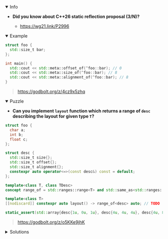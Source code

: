 <details open><summary>Info</summary><p>

* **Did you know about C++26 static reflection proposal (3/N)?**

  * https://wg21.link/P2996

</p></details><details open><summary>Example</summary><p>

```cpp
struct foo {
  std::size_t bar;
};

int main() {
  std::cout << std::meta::offset_of(^foo::bar); // 0
  std::cout << std::meta::size_of(^foo::bar); // 8
  std::cout << std::meta::alignment_of(^foo::bar); // 8
}
```

> https://godbolt.org/z/4cz9x5zhq

</p></details><details open><summary>Puzzle</summary><p>

* **Can you implement `layout` function which returns a range of `desc` describing the layout for given type `T`?**

```cpp
struct foo {
  char a;
  int b;
  float c;
};

struct desc {
  std::size_t size{};
  std::size_t offset{};
  std::size_t alignment{};
  constexpr auto operator<=>(const desc&) const = default;
};

template<class T, class TDesc>
concept range_of = std::ranges::range<T> and std::same_as<std::ranges::range_value_t<T>, TDesc>;

template<class T>
[[nodiscard]] constexpr auto layout() -> range_of<desc> auto; // TODO

static_assert(std::array{desc{1u, 0u, 1u}, desc{4u, 4u, 4u}, desc{4u, 8u, 4u}} == layout<foo>());
```

> https://godbolt.org/z/o5KKe9jhK

</p></details>

</p></details><details><summary>Solutions</summary><p>

 ```cpp
struct foo {
  char a;
  int b;
  float c;
};

struct desc {
  std::size_t size{};
  std::size_t offset{};
  std::size_t alignment{};
  constexpr auto operator<=>(const desc&) const = default;
};

template<class T, class TDesc>
concept range_of = std::ranges::range<T> and std::same_as<std::ranges::range_value_t<T>, TDesc>;

consteval std::size_t vectorSize(auto vec) noexcept {                                                      
  return vec.size();             
}    

template <typename T>
[[nodiscard]] constexpr auto layout() noexcept -> range_of<desc> auto {
  std::array<desc, vectorSize(std::meta::nonstatic_data_members_of(^T))> layouts;
  int index = 0;
  [: expand(std::meta::nonstatic_data_members_of(^T)) :] >> [&layouts, &index]<auto t>() mutable {
      layouts[index] = desc {.size = size_of(t), .offset = offset_of(t), .alignment = alignment_of(t)};
      index ++;
  };
  return layouts;
}

```

> https://godbolt.org/z/5aeG5xKaE

```cpp
struct foo {
    char a;
    int b;
    float c;
};

struct desc {
    std::size_t size{};
    std::size_t offset{};
    std::size_t alignment{};
    constexpr auto operator<=>(const desc&) const = default;
};

template <class T, class TDesc>
concept range_of = std::ranges::range<T> and std::same_as<std::ranges::range_value_t<T>, TDesc>;

template <class T>
[[nodiscard]] constexpr auto layout() -> range_of<desc> auto {
    std::array<desc, std::size(nonstatic_data_members_of(^T))> layout{};
    [:expand(nonstatic_data_members_of(^T)):] >> [&, i = 0]<auto V>() mutable {
        layout[i++] = {.size = std::meta::size_of(V),
                       .offset = std::meta::offset_of(V),
                       .alignment = std::meta::alignment_of(V)};
    };
    return layout;
}

static_assert(std::array{desc{1u, 0u, 1u}, desc{4u, 4u, 4u}, desc{4u, 8u, 4u}} == layout<foo>());
```

> https://godbolt.org/z/564szqv6M

</p></details>
